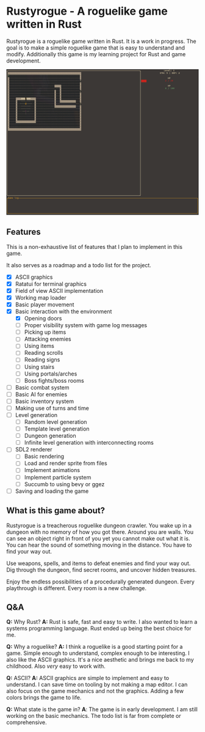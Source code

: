 # Rustyrogue - A roguelike game written in Rust

Rustyrogue is a roguelike game written in Rust. It is a work in progress.
The goal is to make a simple roguelike game that is easy to understand and modify.
Additionally this game is my learning project for Rust and game development.

![Screenshot of ASCII renderer](https://github.com/artis101/rustyrogue/blob/main/assets/screenshot.png?raw=true "Screenshot of Rustyrogue in an early development stage.")

## Features

This is a non-exhaustive list of features that I plan to implement in this game.

It also serves as a roadmap and a todo list for the project.

- [x] ASCII graphics
- [x] Ratatui for terminal graphics
- [x] Field of view ASCII implementation
- [x] Working map loader
- [x] Basic player movement
- [x] Basic interaction with the environment
  - [x] Opening doors
  - [ ] Proper visibility system with game log messages
  - [ ] Picking up items
  - [ ] Attacking enemies
  - [ ] Using items
  - [ ] Reading scrolls
  - [ ] Reading signs
  - [ ] Using stairs
  - [ ] Using portals/arches
  - [ ] Boss fights/boss rooms
- [ ] Basic combat system
- [ ] Basic AI for enemies
- [ ] Basic inventory system
- [ ] Making use of turns and time
- [ ] Level generation
  - [ ] Random level generation
  - [ ] Template level generation
  - [ ] Dungeon generation
  - [ ] Infinite level generation with interconnecting rooms
- [ ] SDL2 renderer
  - [ ] Basic rendering
  - [ ] Load and render sprite from files
  - [ ] Implement animations
  - [ ] Implement particle system
  - [ ] Succumb to using bevy or ggez
- [ ] Saving and loading the game

## What is this game about?

Rustyrogue is a treacherous roguelike dungeon crawler.
You wake up in a dungeon with no memory of how you got there.
Around you are walls. You can see an object right in front of you
yet you cannot make out what it is. You can hear the sound of
something moving in the distance. You have to find your way out.

Use weapons, spells, and items to defeat enemies and find your way out.
Dig through the dungeon, find secret rooms, and uncover hidden treasures.

Enjoy the endless possibilities of a procedurally generated dungeon.
Every playthrough is different. Every room is a new challenge.

## Q&A

**Q:** Why Rust?
**A:** Rust is safe, fast and easy to write. I also wanted to learn a systems
programming language. Rust ended up being the best choice for me.

**Q:** Why a roguelike?
**A:** I think a roguelike is a good starting point for a game. Simple enough
to understand, complex enough to be interesting. I also like the ASCII
graphics. It's a nice aesthetic and brings me back to my childhood.
Also _very_ easy to work with.

**Q:** ASCII?
**A:** ASCII graphics are simple to implement and easy to understand.
I can save time on tooling by not making a map editor. I can also
focus on the game mechanics and not the graphics. Adding a few
colors brings the game to life.

**Q:** What state is the game in?
**A**: The game is in early development. I am still working on the basic mechanics.
The todo list is far from complete or comprehensive.

